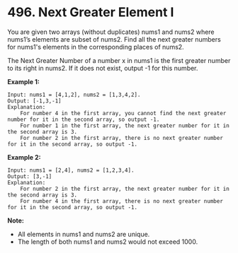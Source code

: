 # 496. Next Greater Element I

You are given two arrays (without duplicates) nums1 and nums2 where nums1’s elements are subset of
nums2. Find all the next greater numbers for nums1's elements in the corresponding places of nums2.

The Next Greater Number of a number x in nums1 is the first greater number to its right in nums2. If
it does not exist, output -1 for this number.

**Example 1:**

```
Input: nums1 = [4,1,2], nums2 = [1,3,4,2].
Output: [-1,3,-1]
Explanation:
    For number 4 in the first array, you cannot find the next greater number for it in the second array, so output -1.
    For number 1 in the first array, the next greater number for it in the second array is 3.
    For number 2 in the first array, there is no next greater number for it in the second array, so output -1.
```

**Example 2:**

```
Input: nums1 = [2,4], nums2 = [1,2,3,4].
Output: [3,-1]
Explanation:
    For number 2 in the first array, the next greater number for it in the second array is 3.
    For number 4 in the first array, there is no next greater number for it in the second array, so output -1.
```

**Note:**
* All elements in nums1 and nums2 are unique.
* The length of both nums1 and nums2 would not exceed 1000.